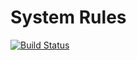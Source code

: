 # System Rules

[![Build Status](https:/travis-ci.org/stefanbirkner/system-rules.svg?branch-master)](https://travis-ci.org/stefanbirkner/system-rules)
